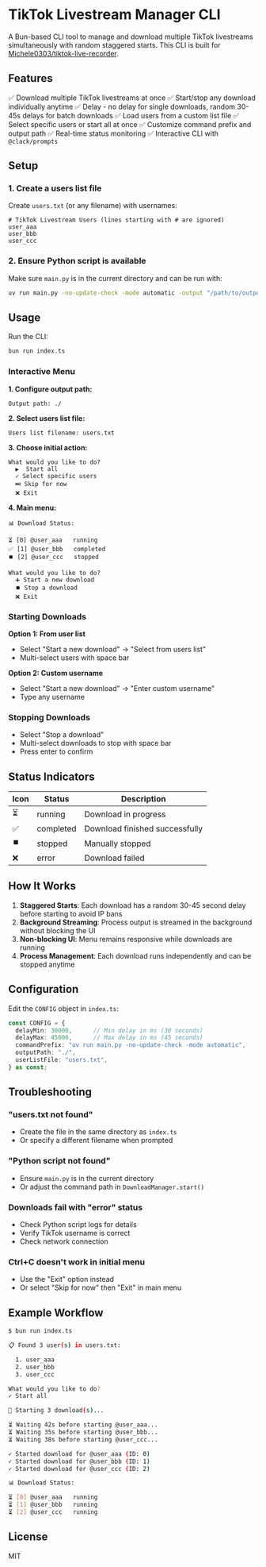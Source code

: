 # TikTok Livestream Manager CLI

A Bun-based CLI tool to manage and download multiple TikTok livestreams simultaneously with random staggered starts. This CLI is built for [Michele0303/tiktok-live-recorder](https://github.com/Michele0303/tiktok-live-recorder).

## Features

✅ Download multiple TikTok livestreams at once
✅ Start/stop any download individually anytime
✅ Delay - no delay for single downloads, random 30-45s delays for batch downloads
✅ Load users from a custom list file
✅ Select specific users or start all at once
✅ Customize command prefix and output path
✅ Real-time status monitoring
✅ Interactive CLI with `@clack/prompts`

## Setup

### 1. Create a users list file

Create `users.txt` (or any filename) with usernames:

```
# TikTok Livestream Users (lines starting with # are ignored)
user_aaa
user_bbb
user_ccc
```

### 2. Ensure Python script is available

Make sure `main.py` is in the current directory and can be run with:

```bash
uv run main.py -no-update-check -mode automatic -output "/path/to/output" -user username
```

## Usage

Run the CLI:

```bash
bun run index.ts
```

### Interactive Menu

**1. Configure output path:**
```
Output path: ./
```

**2. Select users list file:**
```
Users list filename: users.txt
```

**3. Choose initial action:**
```
What would you like to do?
  ▶️  Start all
  ✓ Select specific users
  ⏭️ Skip for now
  ❌ Exit
```

**4. Main menu:**
```
📊 Download Status:

⏳ [0] @user_aaa   running
✅ [1] @user_bbb   completed
⏹️ [2] @user_ccc   stopped

What would you like to do?
  ➕ Start a new download
  ⏹️ Stop a download
  ❌ Exit
```

### Starting Downloads

**Option 1: From user list**
- Select "Start a new download" → "Select from users list"
- Multi-select users with space bar

**Option 2: Custom username**
- Select "Start a new download" → "Enter custom username"
- Type any username

### Stopping Downloads

- Select "Stop a download"
- Multi-select downloads to stop with space bar
- Press enter to confirm

## Status Indicators

| Icon | Status | Description |
|------|--------|-------------|
| ⏳ | running | Download in progress |
| ✅ | completed | Download finished successfully |
| ⏹️ | stopped | Manually stopped |
| ❌ | error | Download failed |

## How It Works

1. **Staggered Starts**: Each download has a random 30-45 second delay before starting to avoid IP bans
2. **Background Streaming**: Process output is streamed in the background without blocking the UI
3. **Non-blocking UI**: Menu remains responsive while downloads are running
4. **Process Management**: Each download runs independently and can be stopped anytime

## Configuration

Edit the `CONFIG` object in `index.ts`:

```typescript
const CONFIG = {
  delayMin: 30000,      // Min delay in ms (30 seconds)
  delayMax: 45000,      // Max delay in ms (45 seconds)
  commandPrefix: "uv run main.py -no-update-check -mode automatic",
  outputPath: "./",
  userListFile: "users.txt",
} as const;
```

## Troubleshooting

### "users.txt not found"
- Create the file in the same directory as `index.ts`
- Or specify a different filename when prompted

### "Python script not found"
- Ensure `main.py` is in the current directory
- Or adjust the command path in `DownloadManager.start()`

### Downloads fail with "error" status
- Check Python script logs for details
- Verify TikTok username is correct
- Check network connection

### Ctrl+C doesn't work in initial menu
- Use the "Exit" option instead
- Or select "Skip for now" then "Exit" in main menu

## Example Workflow

```bash
$ bun run index.ts

📋 Found 3 user(s) in users.txt:

  1. user_aaa
  2. user_bbb
  3. user_ccc

What would you like to do?
✓ Start all

🚀 Starting 3 download(s)...

⏳ Waiting 42s before starting @user_aaa...
⏳ Waiting 35s before starting @user_bbb...
⏳ Waiting 38s before starting @user_ccc...

✓ Started download for @user_aaa (ID: 0)
✓ Started download for @user_bbb (ID: 1)
✓ Started download for @user_ccc (ID: 2)

📊 Download Status:

⏳ [0] @user_aaa   running
⏳ [1] @user_bbb   running
⏳ [2] @user_ccc   running
```

## License

MIT
